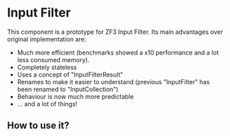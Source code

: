 # Input Filter

This component is a prototype for ZF3 Input Filter. Its main advantages over original implementation are:

* Much more efficient (benchmarks showed a x10 performance and a lot less consumed memory).
* Completely stateless
* Uses a concept of "InputFilterResult"
* Renames to make it easier to understand (previous "InputFilter" has been renamed to "InputCollection")
* Behaviour is now much more predictable
* ... and a lot of things!

## How to use it?

